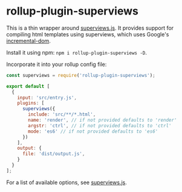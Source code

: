# rollup-plugin-superviews

This is a thin wrapper around [superviews.js](https://github.com/davidjamesstone/superviews.js). It provides support for compiling html templates using superviews, which uses Google's [incremental-dom](http://google.github.io/incremental-dom/).

Install it using npm: ```npm i rollup-plugin-superviews -D```.

Incorporate it into your rollup config file:

```Javascript
const superviews = require('rollup-plugin-superviews');

export default [
  {
    input: 'src/entry.js',
    plugins: [
      superviews({
        include: 'src/**/*.html',
        name: 'render', // if not provided defaults to 'render'
        argstr: 'ctrl', // if not provided defaults to 'ctrl'
        mode: 'es6' // if not provided defaults to 'es6'
      })
    ],
    output: {
      file: 'dist/output.js',
    }
  }
];
```

For a list of available options, see [superviews.js](https://github.com/davidjamesstone/superviews.js).
